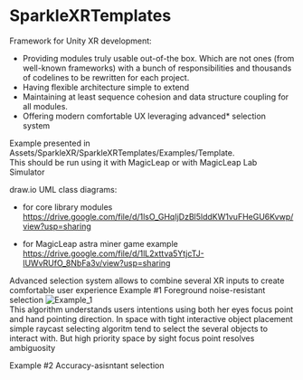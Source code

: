 # SparkleXRTemplates
Framework for Unity XR development:
- Providing modules truly usable out-of-the box. Which are not ones (from well-known frameworks) with a bunch of responsibilities and thousands of codelines to be rewritten for each project.  
- Having flexible architecture simple to extend
- Maintaining at least sequence cohesion and data structure coupling for all modules.
- Offering modern comfortable UX leveraging advanced* selection system

Example presented in Assets/SparkleXR/SparkleXRTemplates/Examples/Template. 
<br />
This should be run using it with MagicLeap or with MagicLeap Lab Simulator

draw.io UML class diagrams:
- for core library modules
https://drive.google.com/file/d/1lsO_GHqIjDzBl5lddKW1vuFHeGU6Kvwp/view?usp=sharing

- for MagicLeap astra miner game example
https://drive.google.com/file/d/1lL2xttva5YtjcTJ-lUWvRUfO_8NbFa3v/view?usp=sharing


Advanced selection system allows to combine several XR inputs to create comfortable user experience
Example #1 Foreground noise-resistant selection
![Example_1](https://github.com/CapSparkle/SparkleXRTemplates/assets/25351821/0d6751a3-aa61-4a14-8cf8-75341888e058)
<br />
This algorithm understands users intentions using both her eyes focus point and hand pointing direction. In space with tight interactive object placement simple raycast selecting algoritm tend to select the several objects to interact with. But high priority space by sight focus point resolves ambiguosity

Example #2 Accuracy-asisntant selection
